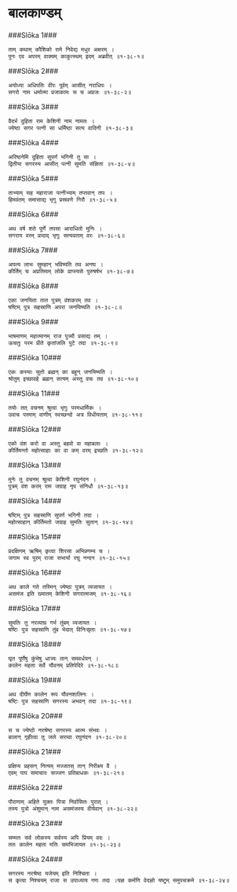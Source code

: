 बालकाण्डम्
===============================


###Slōka 1###


    ताम् कथाम् कौशिको रामे निवेद्य मधुर अक्षरम् ।
    पुनः एव अपरम् वाक्यम् काकुत्स्थम् इदम् अब्रवीत् ॥१-३८-१॥


###Slōka 2###


    अयोध्या अधिपतिः वीरः पूर्वम् आसीत् नराधिपः ।
    सगरो नाम धर्मात्मा प्रजाकामः स च अप्रजः ॥१-३८-२॥


###Slōka 3###


    वैदर्भ दुहिता राम केशिनी नाम नामतः ।
    ज्येष्ठा सगर पत्नी सा धर्मिष्ठा सत्य वादिनी ॥१-३८-३॥


###Slōka 4###


    अरिष्ठनेमि दुहिता सुपर्ण भगिनी तु सा ।
    द्वितीया सगरस्य आसीत् पत्नी सुमति संज्ञिता ॥१-३८-४॥


###Slōka 5###


    ताभ्याम् सह महाराजा पत्नीभ्याम् तप्तवान् तपः ।
    हिमवंतम् समासाद्य भृगु प्रस्रवणे गिरौ ॥१-३८-५॥


###Slōka 6###


    अथ वर्ष शते पूर्णे तपसा आराधितो मुनिः ।
    सगराय वरम् प्रादाद् भृगुः सत्यवताम् वरः ॥१-३८-६॥


###Slōka 7###


    अपत्य लाभः सुमहान् भविष्यति तव अनघ ।
    कीर्तिम् च अप्रतिमाम् लोके प्राप्स्यसे पुरुषर्षभ ॥१-३८-७॥


###Slōka 8###


    एका जनयिता तात पुत्रम् वंशकरम् तव ।
    षष्टिम् पुत्र सहस्राणि अपरा जनयिष्यति ॥१-३८-८॥


###Slōka 9###


    भाषमाणम् महात्मानम् राज पुत्र्यौ प्रसाद्य तम् ।
    ऊचतुः परम प्रीते कृतांजलि पुटे तदा ॥१-३८-९॥


###Slōka 10###


    एकः कस्याः सुतो ब्रह्मन् का बहून् जनयिष्यति ।
    श्रोतुम् इच्छावहे ब्रह्मन् सत्यम् अस्तु वचः तव ॥१-३८-१०॥


###Slōka 11###


    तयोः तत् वचनम् श्रुत्वा भृगुः परमधार्मिकः ।
    उवाच परमाम् वाणीम् स्वच्छन्दो अत्र विधीयताम् ॥१-३८-११॥


###Slōka 12###


    एको वंश करो वा अस्तु बहवो वा महाबलाः ।
    कीर्तिमन्तो महोत्साहाः का वा कम् वरम् इच्छति ॥१-३८-१२॥


###Slōka 13###


    मुनेः तु वचनम् श्रुत्वा केशिनी रघुनंदन ।
    पुत्रम् वंश करम् राम जग्राह नृप संनिधौ ॥१-३८-१३॥


###Slōka 14###


    षष्टिम् पुत्र सहस्राणि सुपर्ण भगिनी तदा ।
    महोत्साहान् कीर्तिमतो जग्राह सुमतिः सुतान् ॥१-३८-१४॥


###Slōka 15###


    प्रदक्षिणम् ऋषिम् कृत्वा शिरसा अभिप्रणम्य च ।
    जगाम स्व पुरम् राजा सभार्या रघु नन्दन ॥१-३८-१५॥


###Slōka 16###


    अथ काले गते तस्मिन् ज्येष्ठा पुत्रम् व्यजायत ।
    असमंज इति ख्यातम् केशिनी सगरात्मजम् ॥१-३८-१६॥


###Slōka 17###


    सुमतिः तु नरव्याघ्र गर्भ तुंबम् व्यजायत ।
    षष्टिः पुत्र सहस्राणि तुंब भेदात् विनिःसृताः ॥१-३८-१७॥


###Slōka 18###


    घृत पूर्णेषु कुंभेषु धात्र्यः तान् समवर्धयन् ।
    कालेन महता सर्वे यौवनम् प्रतिपेदिरे ॥१-३८-१८॥


###Slōka 19###


    अथ दीर्घेण कालेन रूप यौवनशालिनः ।
    षष्टिः पुत्र सहस्राणि सगरस्य अभवन् तदा ॥१-३८-१९॥


###Slōka 20###


    स च ज्येष्ठो नरश्रेष्ठ सगरस्य आत्म संभवः ।
    बालान् गृहीत्वा तु जले सरय्वा रघुनंदन ॥१-३८-२०॥


###Slōka 21###


    प्रक्षिप्य प्रहसन् नित्यम् मज्जतस् तान् निरीक्ष्य वै ।
    एवम् पाप समाचारः सज्जन प्रतिबाधकः ॥१-३८-२१॥


###Slōka 22###


    पौराणाम् अहिते युक्तः पित्रा निर्वासितः पुरात् ।
    तस्य पुत्रो अंशुमान् नाम असमंजस्य वीर्यवान् ॥१-३८-२२॥


###Slōka 23###


    सम्मतः सर्व लोकस्य सर्वस्य अपि प्रियम् वदः ।
    ततः कालेन महता मतिः समभिजायत ॥१-३८-२३॥


###Slōka 24###


    सगरस्य नरश्रेष्ठ यजेयम् इति निश्चिता ।
    स कृत्वा निश्चयम् राजा स उपाध्याय गणः तदा ।यज्ञ कर्मणि वेदज्ञो यष्टुम् समुपचक्रमे ॥१-३८-२४॥



